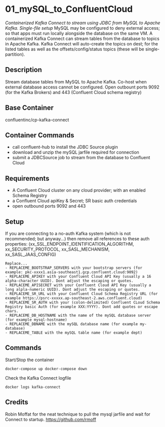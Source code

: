 

# 01_mySQL_to_ConfluentCloud
*Containerized Kafka Connect to stream using JDBC from MySQL to Apache Kafka. Single-file setup*
MySQL may be configured to deny external access; so that apps must run locally alongside the database on the same VM.
A containerized Kafka Connect can stream tables from the database to topics in Apache Kafka.
Kafka Connect will auto-create the topics on dest; for the listed tables as well as the offsets/config/status topics (these will be single-partition).


## Description
Stream database tables from MySQL to Apache Kafka.
Co-host when external database access cannot be configured.
Open outbount ports 9092 (for the Kafka Brokers) and 443 (Confluent Cloud schema registry)


## Base Container
confluentinc/cp-kafka-connect


## Container Commands
- call confluent-hub to install the JDBC Source plugin
- download and unzip the mySQL jarfile required for connection
- submit a JDBCSource job to stream from the database to Confluent Cloud


## Requirements
- A Confluent Cloud cluster on any cloud provider; with an enabled Schema Registry
- a Confluent Cloud apiKey & Secret; SR basic auth credentials
- open outbound ports 9092 and 443


## Setup
If you are connecting to a no-auth Kafka system (which is not recommended; but anyway...) then remove all references to these auth properties: (xx_SSL_ENDPOINT_IDENTIFICATION_ALGORITHM, xx_SECURITY_PROTOCOL, xx_SASL_MECHANISM, xx_SASL_JAAS_CONFIG)
```
Replace...
- REPLACEME_BOOTSTRAP_SERVERS with your bootstrap servers (for example: pkc-xxxx1.asia-southeast1.gcp.confluent.cloud:9092)
- REPLACEME_APIKEY with your Confluent Cloud API Key (usually a 16 alpha-character UUID). Dont adjust the escaping or quotes.
- REPLACEME_APISECRET with your Confluent Cloud API Key (usually a long alpla-numeric UUID). Dont adjust the escaping or quotes.
- REPLACEME_SR_URL with your Confluent Cloud Schema Registry URL (for example https://psrc-xxxxx.ap-southeast-2.aws.confluent.cloud)
- REPLACEME_SR_AUTH with your (colon-delimited) Confluent CLoud Schema Registry basic Auth (for example XXX:YYYY). Dont add quotes or escape chars.
- REPLACEME_DB_HOSTNAME with the name of the mySQL database server (for example mysql-hostname)
- REPLACEME_DBNAME with the mySQL database name (for example my-database)
- REPLACEME_TABLE with the mySQL table name (for example dept)
```


## Commands

Start/Stop the container

`docker-compose up
 docker-compose down`

Check the Kafka Connect logfile

`docker logs kafka-connect`


## Credits

Robin Moffat for the neat technique to pull the mysql jarfile and wait for Connect to startup. https://github.com/rmoff
